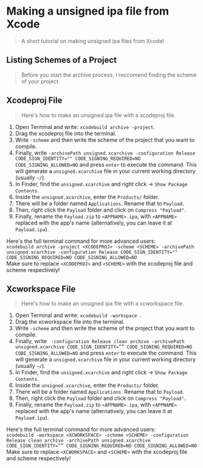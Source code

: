 # Making a unsigned ipa file from Xcode
>A short tutorial on making unsigned ipa files from Xcode!

## Listing Schemes of a Project
>Before you start the archive process, I reccomend finding the scheme of your project.

## Xcodeproj File
>Here's how to make an unsigned ipa file with a xcodeproj file. 
1. Open Terminal and write: `xcodebuild archive -project`.
2. Drag the xcodeproj file into the terminal.
3. Write ` -scheme ` and then write the scheme of the project that you want to compile.
4. Finally, write `-archivePath unsigned.xcarchive -configuration Release CODE_SIGN_IDENTITY="" CODE_SIGNING_REQUIRED=NO CODE_SIGNING_ALLOWED=NO` and press `enter` to execute the command. This will generate a `unsigned.xcarchive` file in your current working directory (usually `~/`).
5. In Finder, find the `unsigned.xcarchive` and right click -> `Show Package Contents`.
6. Inside the `unsigned.xcarchive`, enter the `Products/` folder.
7. There will be a folder named `Applications`. Rename that to `Payload`.
8. Then, right click the `Payload` folder and click on `Compress "Payload"`.
9. Finally, rename the `Payload.zip` to `<APPNAME>.ipa`, with `<APPNAME>` replaced with the app's name (alternatively, you can leave it at `Payload.ipa`).

Here's the full terminal command for more advanced users:  
`xcodebuild archive -project <XCODEPROJ> -scheme <SCHEME> -archivePath unsigned.xcarchive -configuration Release CODE_SIGN_IDENTITY="" CODE_SIGNING_REQUIRED=NO CODE_SIGNING_ALLOWED=NO`  
Make sure to replace `<XCODEPROJ>` and `<SCHEME>` with the xcodeproj file and scheme respectively!

## Xcworkspace File
>Here's how to make an unsigned ipa file with a xcworkspace file. 
1. Open Terminal and write: `xcodebuild -workspace `.
2. Drag the xcworkspace file into the terminal.
3. Write ` -scheme ` and then write the scheme of the project that you want to compile.
4. Finally, write ` -configuration Release clean archive -archivePath unsigned.xcarchive CODE_SIGN_IDENTITY=”” CODE_SIGNING_REQUIRED=NO CODE_SIGNING_ALLOWED=NO` and press `enter` to execute the command. This will generate a `unsigned.xcarchive` file in your current working directory (usually `~/`).
5. In Finder, find the `unsigned.xcarchive` and right click -> `Show Package Contents`.
6. Inside the `unsigned.xcarchive`, enter the `Products/` folder.
7. There will be a folder named `Applications`. Rename that to `Payload`.
8. Then, right click the `Payload` folder and click on `Compress "Payload"`.
9. Finally, rename the `Payload.zip` to `<APPNAME>.ipa`, with `<APPNAME>` replaced with the app's name (alternatively, you can leave it at `Payload.ipa`).

Here's the full terminal command for more advanced users:  
`xcodebuild -workspace <XCWORKSPACE> -scheme <SCHEME> -configuration Release clean archive -archivePath unsigned.xcarchive CODE_SIGN_IDENTITY=”” CODE_SIGNING_REQUIRED=NO CODE_SIGNING_ALLOWED=NO`  
Make sure to replace `<XCWORKSPACE>` and `<SCHEME>` with the xcodeproj file and scheme respectively!
